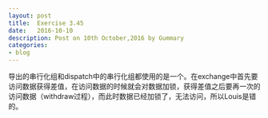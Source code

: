 ```yaml
---
layout: post
title:  Exercise 3.45
date:   2016-10-10
description: Post on 10th October,2016 by Gummary
categories:
- blog
---
```


导出的串行化组和dispatch中的串行化组都使用的是一个。在exchange中首先要访问数据获得差值，在访问数据的时候就会对数据加锁，获得差值之后要再一次的访问数据（withdraw过程），而此时数据已经加锁了，无法访问，所以Louis是错的。
